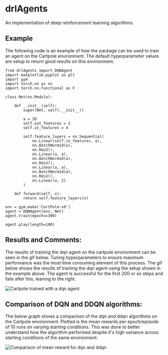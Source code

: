 # drlAgents

An implementation of deep reinforcement learning algorithms.

## Example

The following code is an example of how the package can be used to train an agent on the Cartpole environment. The default hyperparameter values are setup to return good results on this environment.

```
from drlAgents import DQNAgent
import matplotlib.pyplot as plt
import gym
import torch.nn as nn
import torch.nn.functional as F

class Net(nn.Module):

    def __init__(self):
        super(Net, self).__init__()
        
        a = 20
        self.out_features = 2
        self.in_features = 4
        
        self.feature_layers = nn.Sequential(
            nn.Linear(self.in_features, a),
            nn.BatchNorm1d(a),
            nn.ReLU(),
            nn.Linear(a, a),
            nn.BatchNorm1d(a),
            nn.ReLU(),
            nn.Linear(a, a),
            nn.BatchNorm1d(a),
            nn.ReLU(),
            nn.Linear(a, 2)
        )
    
    def forward(self, x):
        return self.feature_layers(x)

env = gym.make('CartPole-v0')
agent = DQNAgent(env, Net)   
agent.train(epochs=300)

agent.play(length=100)
```

## Results and Comments:

The results of training the dqn agent on the cartpole environment can be seen in the gif below. Tuning hyperparameters to ensure maximum performance was the most time consuming element of this process. The gif below shows the results of training the dqn agent using the setup shown in the example above. The agent is successful for the first 200 or so steps and fails after this, leaning to the right.

![Cartpole trained with a dqn agent](https://github.com/williambankes/drlAgents/blob/master/figures/cartpole.gif?raw=true)

## Comparison of DQN and DDQN algorithms:

The below graph shows a comparison of the dqn and ddqn algorithms on the Cartpole environment. Plotted is the mean rewards per epoch/episode of 10 runs on varying starting conditions. This was done to better understand how the algorithm performed despite it's high variance across starting conditions of the same environment. 

![Comparison of mean reward for dqn and ddqn](https://github.com/williambankes/drlAgents/blob/master/figures/dqn_vs_ddqn_2.png?raw=true)
